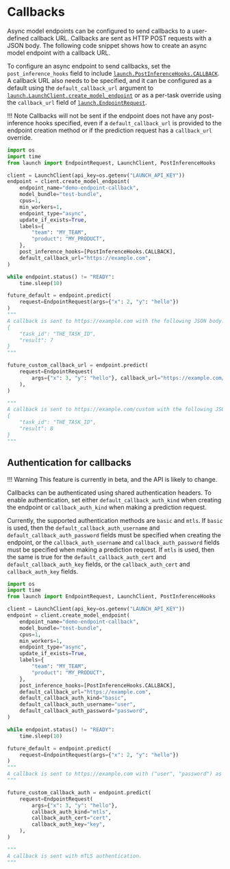 # Callbacks

Async model endpoints can be configured to send callbacks to a user-defined
callback URL. Callbacks are sent as HTTP POST requests with a JSON body. The
following code snippet shows how to create an async model endpoint with a
callback URL.

To configure an async endpoint to send callbacks, set the `post_inference_hooks`
field to include
[`launch.PostInferenceHooks.CALLBACK`](/api/hooks/#launch.hooks.PostInferenceHooks).
A callback URL also needs to be specified, and it can be configured as a default
using the `default_callback_url` argument to
[`launch.LaunchClient.create_model_endpoint`](/api/client/#launch.LaunchClient.create_model_endpoint)
or as a per-task override using the `callback_url` field of
[`launch.EndpointRequest`](/api/model_endpoints/#launch.model_predictions.EndpointRequest).

!!! Note
    Callbacks will not be sent if the endpoint does not have any post-inference
    hooks specified, even if a `default_callback_url` is provided to the endpoint
    creation method or if the prediction request has a `callback_url` override.


```py title="Creating an Async Model Endpoint with a Callback URL"  hl_lines="17-18 37"
import os
import time
from launch import EndpointRequest, LaunchClient, PostInferenceHooks

client = LaunchClient(api_key=os.getenv("LAUNCH_API_KEY"))
endpoint = client.create_model_endpoint(
    endpoint_name="demo-endpoint-callback",
    model_bundle="test-bundle",
    cpus=1,
    min_workers=1,
    endpoint_type="async",
    update_if_exists=True,
    labels={
        "team": "MY_TEAM",
        "product": "MY_PRODUCT",
    },
    post_inference_hooks=[PostInferenceHooks.CALLBACK],
    default_callback_url="https://example.com",
)

while endpoint.status() != "READY":
    time.sleep(10)

future_default = endpoint.predict(
    request=EndpointRequest(args={"x": 2, "y": "hello"})
)
"""
A callback is sent to https://example.com with the following JSON body:
{
    "task_id": "THE_TASK_ID",
    "result": 7
}
"""

future_custom_callback_url = endpoint.predict(
    request=EndpointRequest(
        args={"x": 3, "y": "hello"}, callback_url="https://example.com/custom"
    ),
)

"""
A callback is sent to https://example.com/custom with the following JSON body:
{
    "task_id": "THE_TASK_ID",
    "result": 8
}
"""
```

## Authentication for callbacks

!!! Warning
    This feature is currently in beta, and the API is likely to change.

Callbacks can be authenticated using shared authentication headers. To enable authentication,
set either `default_callback_auth_kind` when creating the endpoint or `callback_auth_kind`
when making a prediction request.

Currently, the supported authentication methods are `basic` and `mtls`. If `basic` is used,
then the `default_callback_auth_username` and `default_callback_auth_password` fields must be
specified when creating the endpoint, or the `callback_auth_username` and `callback_auth_password`
fields must be specified when making a prediction request. If `mtls` is used, then the 
same is true for the `default_callback_auth_cert` and `default_callback_auth_key` fields,
or the `callback_auth_cert` and `callback_auth_key` fields.

```py title="Creating an Async Model Endpoint with custom Callback auth"  hl_lines="18-21 37-39"
import os
import time
from launch import EndpointRequest, LaunchClient, PostInferenceHooks

client = LaunchClient(api_key=os.getenv("LAUNCH_API_KEY"))
endpoint = client.create_model_endpoint(
    endpoint_name="demo-endpoint-callback",
    model_bundle="test-bundle",
    cpus=1,
    min_workers=1,
    endpoint_type="async",
    update_if_exists=True,
    labels={
        "team": "MY_TEAM",
        "product": "MY_PRODUCT",
    },
    post_inference_hooks=[PostInferenceHooks.CALLBACK],
    default_callback_url="https://example.com",
    default_callback_auth_kind="basic",
    default_callback_auth_username="user",
    default_callback_auth_password="password",
)

while endpoint.status() != "READY":
    time.sleep(10)

future_default = endpoint.predict(
    request=EndpointRequest(args={"x": 2, "y": "hello"})
)
"""
A callback is sent to https://example.com with ("user", "password") as the basic auth.
"""

future_custom_callback_auth = endpoint.predict(
    request=EndpointRequest(
        args={"x": 3, "y": "hello"},
        callback_auth_kind="mtls", 
        callback_auth_cert="cert", 
        callback_auth_key="key",
    ),
)

"""
A callback is sent with mTLS authentication.
"""
```
